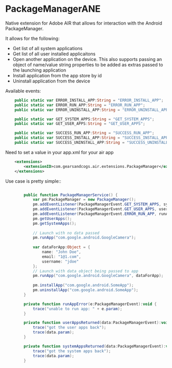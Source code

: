 PackageManagerANE
=================

Native extension for Adobe AIR that allows for interaction with the Android PackageManager.

It allows for the following:

* Get list of all system applications
* Get list of all user installed applicaitons
* Open another application on the device. This also supports passing an object of name/value string properties to be added as extras passed to the launching application
* Install application from the app store by id
* Uninstall application from the device

Available events:

``` ActionScript
    public static var ERROR_INSTALL_APP:String = "ERROR_INSTALL_APP";
    public static var ERROR_RUN_APP:String = "ERROR_RUN_APP";
    public static var ERROR_UNINSTALL_APP:String = "ERROR_UNINSTALL_APP";

    public static var GET_SYSTEM_APPS:String = "GET_SYSTEM_APPS";
    public static var GET_USER_APPS:String = "GET_USER_APPS";

    public static var SUCCESS_RUN_APP:String = "SUCCESS_RUN_APP";
    public static var SUCCESS_INSTALL_APP:String = "SUCCESS_INSTALL_APP";
    public static var SUCCESS_UNINSTALL_APP:String = "SUCCESS_UNINSTALL_APP";
```

Need to set a value in your app.xml for your air app

``` XML
    <extensions>
        <extensionID>com.gearsandcogs.air.extensions.PackageManager</extensionID>
    </extensions>
```

Use case is pretty simple::

``` ActionScript

        public function PackageManagerService() {
            var pm:PackageManager = new PackageManager();
            pm.addEventListener(PackageManagerEvent.GET_SYSTEM_APPS, systemAppsReturned);
            pm.addEventListener(PackageManagerEvent.GET_USER_APPS, userAppsReturned);
            pm.addEventListener(PackageManagerEvent.ERROR_RUN_APP, runAppError);
            pm.getUserApps();
            pm.getSystemApps();
            
            // Launch with no data passed
            pm.runApp("com.google.android.GoogleCamera");
            
            var dataForApp:Object = {
                name: "John Doe",
                email: "1@1.com",
                username: "jdoe"
            };
            // Launch with data object being passed to app
            pm.runApp("com.google.android.GoogleCamera", dataForApp);
            
            pm.installApp("com.google.android.SomeApp");
            pm.uninstallApp("com.google.android.SomeApp");
        }

        private function runAppError(e:PackageManagerEvent):void {
            trace("unable to run app: " + e.param);
        }

        private function userAppsReturned(data:PackageManagerEvent):void {
            trace("got the user apps back");
            trace(data.param);
        }

        private function systemAppsReturned(data:PackageManagerEvent):void {
            trace("got the system apps back");
            trace(data.param);
        }

```
